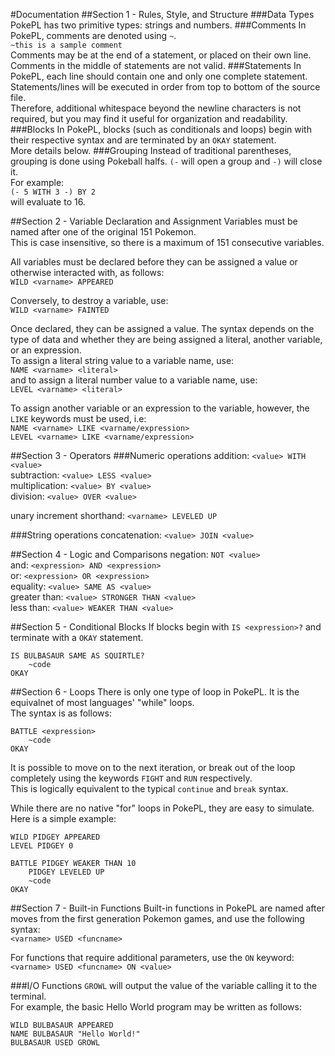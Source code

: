 #Documentation
##Section 1 - Rules, Style, and Structure
###Data Types
PokePL has two primitive types: strings and numbers.
###Comments
In PokePL, comments are denoted using `~`.  
`~this is a sample comment`  
Comments may be at the end of a statement, or placed on their own line. Comments in the middle of statements are not valid.
###Statements
In PokePL, each line should contain one and only one complete statement. Statements/lines will be executed in order from top to bottom of the source file.  
Therefore, additional whitespace beyond the newline characters is not required, but you may find it useful for organization and readability.
###Blocks
In PokePL, blocks (such as conditionals and loops) begin with their respective syntax and are terminated by an `OKAY` statement.  
More details below.
###Grouping
Instead of traditional parentheses, grouping is done using Pokeball halfs. `(-` will open a group and `-)` will close it.  
For example:  
`(- 5 WITH 3 -) BY 2`  
will evaluate to 16.

##Section 2 - Variable Declaration and Assignment
Variables must be named after one of the original 151 Pokemon.  
This is case insensitive, so there is a maximum of 151 consecutive variables.  

All variables must be declared before they can be assigned a value or otherwise interacted with, as follows:  
`WILD <varname> APPEARED`

Conversely, to destroy a variable, use:  
`WILD <varname> FAINTED`

Once declared, they can be assigned a value. The syntax depends on the type of data and whether they are being assigned a literal, another variable, or an expression.  
To assign a literal string value to a variable name, use:  
`NAME <varname> <literal>`  
and to assign a literal number value to a variable name, use:  
`LEVEL <varname> <literal>`

To assign another variable or an expression to the variable, however, the `LIKE` keywords must be used, i.e:  
`NAME <varname> LIKE <varname/expression>`  
`LEVEL <varname> LIKE <varname/expression>`

##Section 3 - Operators
###Numeric operations
addition: `<value> WITH <value>`  
subtraction: `<value> LESS <value>`  
multiplication: `<value> BY <value>`  
division: `<value> OVER <value>`

unary increment shorthand: `<varname> LEVELED UP`

###String operations
concatenation: `<value> JOIN <value>`

##Section 4 - Logic and Comparisons
negation: `NOT <value>`  
and: `<expression> AND <expression>`  
or: `<expression> OR <expression>`  
equality: `<value> SAME AS <value>`  
greater than: `<value> STRONGER THAN <value>`  
less than: `<value> WEAKER THAN <value>`

##Section 5 - Conditional Blocks
If blocks begin with `IS <expression>?` and terminate with a `OKAY` statement.  
```
IS BULBASAUR SAME AS SQUIRTLE?
	~code
OKAY
```

##Section 6 - Loops
There is only one type of loop in PokePL. It is the equivalnet of most languages' "while" loops.  
The syntax is as follows:
```
BATTLE <expression>
	~code
OKAY
```
It is possible to move on to the next iteration, or break out of the loop completely using the keywords `FIGHT` and `RUN` respectively.  
This is logically equivalent to the typical `continue` and `break` syntax.

While there are no native "for" loops in PokePL, they are easy to simulate.  
Here is a simple example:
```
WILD PIDGEY APPEARED
LEVEL PIDGEY 0

BATTLE PIDGEY WEAKER THAN 10
	PIDGEY LEVELED UP
	~code
OKAY
```

##Section 7 - Built-in Functions
Built-in functions in PokePL are named after moves from the first generation Pokemon games, and use the following syntax:  
`<varname> USED <funcname>`

For functions that require additional parameters, use the `ON` keyword:  
`<varname> USED <funcname> ON <value>`

###I/O Functions
`GROWL` will output the value of the variable calling it to the terminal.  
For example, the basic Hello World program may be written as follows:  
```
WILD BULBASAUR APPEARED
NAME BULBASAUR "Hello World!"
BULBASAUR USED GROWL
```